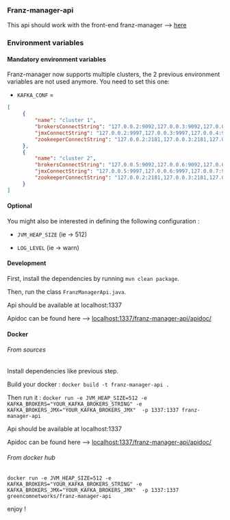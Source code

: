 ### Franz-manager-api

This api should work with the front-end franz-manager --> [here](https://github.com/GreenCom-Networks/Franz-manager)

### Environment variables


#### Mandatory environment variables

Franz-manager now supports multiple clusters, the 2 previous environment variables are not used anymore.
You need to set this one:

* `KAFKA_CONF` =
``` json
[
     {
         "name": "cluster 1",
         "brokersConnectString": "127.0.0.2:9092,127.0.0.3:9092,127.0.0.4:9092",
         "jmxConnectString": "127.0.0.2:9997,127.0.0.3:9997,127.0.0.4:9997",
         "zookeeperConnectString": "127.0.0.2:2181,127.0.0.3:2181,127.0.0.4:2181"
     },
     {
         "name": "cluster 2",
         "brokersConnectString": "127.0.0.5:9092,127.0.0.6:9092,127.0.0.7:9092",
         "jmxConnectString": "127.0.0.5:9997,127.0.0.6:9997,127.0.0.7:9997",
         "zookeeperConnectString": "127.0.0.2:2181,127.0.0.3:2181,127.0.0.4:2181"
     }
]
```

#### Optional

You might also be interested in defining the following configuration :

* `JVM_HEAP_SIZE` (ie -> 512)

* `LOG_LEVEL` (ie -> warn)

#### Development

First, install the dependencies by running `mvn clean package`.

Then, run the class `FranzManagerApi.java`.

Api should be available at localhost:1337

Apidoc can be found here --> [localhost:1337/franz-manager-api/apidoc/](http://localhost:1337/franz-manager-api/apidoc/)

#### Docker

###### From sources

Install dependencies like previous step.

Build your docker : `docker build -t franz-manager-api .`

Then run it : `docker run -e JVM_HEAP_SIZE=512 -e KAFKA_BROKERS="YOUR_KAFKA_BROKERS_STRING" -e KAFKA_BROKERS_JMX="YOUR_KAFKA_BROKERS_JMX"  -p 1337:1337 franz-manager-api`

Api should be available at localhost:1337

Apidoc can be found here --> [localhost:1337/franz-manager-api/apidoc/](http://localhost:1337/franz-manager-api/apidoc/)

###### From docker hub

`docker run -e JVM_HEAP_SIZE=512 -e KAFKA_BROKERS="YOUR_KAFKA_BROKERS_STRING" -e KAFKA_BROKERS_JMX="YOUR_KAFKA_BROKERS_JMX"  -p 1337:1337 greencomnetworks/franz-manager-api`

enjoy !

